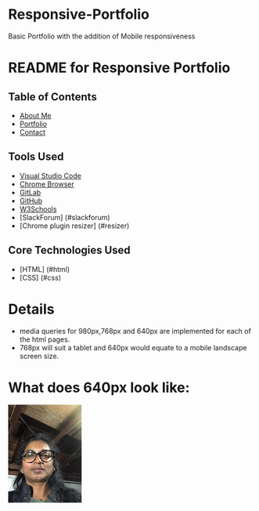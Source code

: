# Responsive-Portfolio
Basic Portfolio with the addition of Mobile responsiveness
# README for Responsive Portfolio


## Table of Contents

- [About Me](#aboutme)
- [Portfolio](#portfolio)
- [Contact](#contact)

## Tools Used

- [Visual Studio Code](#vscode)
- [Chrome Browser](#chrome)
- [GitLab](#gitlab)
- [GitHub](#github)
- [W3Schools](#w3schools)
- [SlackForum] (#slackforum)
- [Chrome plugin resizer] (#resizer)

## Core Technologies Used
 - [HTML] (#html)
 - [CSS] (#css)

# Details
- media queries for 980px,768px and 640px are implemented for each of the html pages.
- 768px will suit a tablet and 640px would equate to a mobile landscape screen size.

# What does 640px look like:
<!-- ![Getting Started](./assets/images/profile.jpg) -->
![About Page](./assets/images/profile.jpg)



